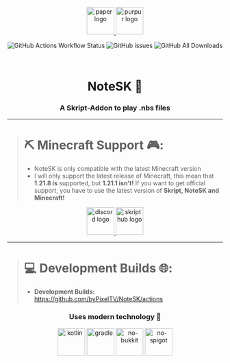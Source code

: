 <div align="center">
<a href="https://papermc.io/" target="_blank">
  <img src="https://cdn.bypixel.dev/raw/mQWF86.png" height="64" alt="paper logo" />
</a>
<a href="https://purpurmc.org/" target="_blank">
  <img src="https://cdn.bypixel.dev/raw/pDO59E.png" height="64" alt="purpur logo" />
</a>
</a>

![GitHub Actions Workflow Status](https://img.shields.io/github/actions/workflow/status/byPixelTV/NoteSK/gradle.yml?branch=release&style=for-the-badge)
![GitHub issues](https://img.shields.io/github/issues-raw/byPixelTV/NoteSK?style=for-the-badge)
![GitHub All Downloads](https://img.shields.io/github/downloads/byPixelTV/NoteSK/total?style=for-the-badge)

</div>

<br />

<div>
<h1 align="center">NoteSK 🎵</h1>

<h3 align="center">A Skript-Addon to play .nbs files</h3>
<hr>

<div>

>
> # ⛏️ Minecraft Support 🎮:
> - NoteSK is only compatible with the latest Minecraft version
> - I will only support the latest release of Minecraft, this mean that **1.21.8 is** supported, but **1.21.1 isn't!** If you want to get official support, you have to use the latest version of **Skript, NoteSK and Minecraft!**
</div>

</div>

<div align="center">
  <a href="https://discord.gg/yVp7Qvhj9k" target="_blank">
    <img src="https://cdn.bypixel.dev/raw/ibP3KW.png" height="64" alt="discord logo" />
  </a>
  <a href="https://skripthub.net/docs/?addon=NoteSK" target="_blank">
    <img src="https://skripthub.net/static/addon/ViewTheDocsButton.png" height="64" alt="skripthub logo" />
  </a>
</div>
<hr>

<div>

>
> # 💻 Development Builds 🌐:
> - **Development  Builds:** https://github.com/byPixelTV/NoteSK/actions
</div>

<div align="center">
  <h3 align="center">Uses modern technology 🚀</h3>
  <img src="https://cdn.bypixel.dev/raw/QhWGzB.png" height="64" alt="kotlin" />
  <img src="https://cdn.bypixel.dev/raw/rptkK4.png" height="64" alt="gradle" />
  <img src="https://cdn.bypixel.dev/raw/KiBJIM.png" height="64" alt="no-bukkit" />
  <img src="https://cdn.bypixel.dev/raw/sjx9uC.png" height="64" alt="no-spigot" />
</div>
